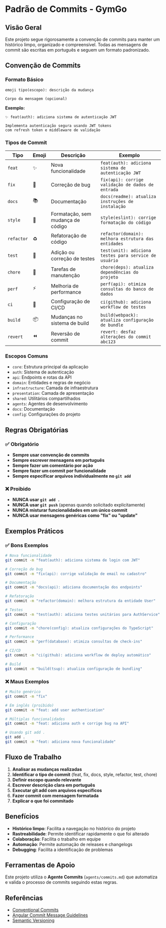 # Padrão de Commits - GymGo

## Visão Geral

Este projeto segue rigorosamente a convenção de commits para manter um histórico limpo, organizado e compreensível. Todas as mensagens de commit são escritas em português e seguem um formato padronizado.

## Convenção de Commits

### Formato Básico

```
emoji tipo(escopo): descrição da mudança

Corpo da mensagem (opcional)
```

**Exemplo:**

```
✨ feat(auth): adiciona sistema de autenticação JWT

Implementa autenticação segura usando JWT tokens
com refresh token e middleware de validação
```

### Tipos de Commit

| Tipo       | Emoji | Descrição                         | Exemplo                                               |
| ---------- | ----- | --------------------------------- | ----------------------------------------------------- |
| `feat`     | ✨    | Nova funcionalidade               | `feat(auth): adiciona sistema de autenticação JWT`    |
| `fix`      | 🐛    | Correção de bug                   | `fix(api): corrige validação de dados de entrada`     |
| `docs`     | 📚    | Documentação                      | `docs(readme): atualiza instruções de instalação`     |
| `style`    | 💄    | Formatação, sem mudança de código | `style(eslint): corrige formatação do código`         |
| `refactor` | ♻️    | Refatoração de código             | `refactor(domain): melhora estrutura das entidades`   |
| `test`     | 🧪    | Adição ou correção de testes      | `test(unit): adiciona testes para service de usuário` |
| `chore`    | 🔧    | Tarefas de manutenção             | `chore(deps): atualiza dependências do projeto`       |
| `perf`     | ⚡    | Melhoria de performance           | `perf(api): otimiza consultas do banco de dados`      |
| `ci`       | 👷    | Configuração de CI/CD             | `ci(github): adiciona workflow de testes`             |
| `build`    | 📦    | Mudanças no sistema de build      | `build(webpack): atualiza configuração de bundle`     |
| `revert`   | ⏪    | Reversão de commit                | `revert: desfaz alterações do commit abc123`          |

### Escopos Comuns

- `core`: Estrutura principal da aplicação
- `auth`: Sistema de autenticação
- `api`: Endpoints e rotas da API
- `domain`: Entidades e regras de negócio
- `infrastructure`: Camada de infraestrutura
- `presentation`: Camada de apresentação
- `shared`: Utilitários compartilhados
- `agents`: Agentes de desenvolvimento
- `docs`: Documentação
- `config`: Configurações do projeto

## Regras Obrigatórias

### ✅ Obrigatório

- **Sempre usar convenção de commits**
- **Sempre escrever mensagens em português**
- **Sempre fazer um comentário por ação**
- **Sempre fazer um commit por funcionalidade**
- **Sempre especificar arquivos individualmente no `git add`**

### ❌ Proibido

- **NUNCA usar `git add .`**
- **NUNCA usar `git push`** (apenas quando solicitado explicitamente)
- **NUNCA misturar funcionalidades em um único commit**
- **NUNCA usar mensagens genéricas como "fix" ou "update"**

## Exemplos Práticos

### ✅ Bons Exemplos

```bash
# Nova funcionalidade
git commit -m "feat(auth): adiciona sistema de login com JWT"

# Correção de bug
git commit -m "fix(api): corrige validação de email no cadastro"

# Documentação
git commit -m "docs(api): adiciona documentação dos endpoints"

# Refatoração
git commit -m "refactor(domain): melhora estrutura da entidade User"

# Testes
git commit -m "test(auth): adiciona testes unitários para AuthService"

# Configuração
git commit -m "chore(config): atualiza configurações do TypeScript"

# Performance
git commit -m "perf(database): otimiza consultas de check-ins"

# CI/CD
git commit -m "ci(github): adiciona workflow de deploy automático"

# Build
git commit -m "build(tsup): atualiza configuração de bundling"
```

### ❌ Maus Exemplos

```bash
# Muito genérico
git commit -m "fix"

# Em inglês (proibido)
git commit -m "feat: add user authentication"

# Múltiplas funcionalidades
git commit -m "feat: adiciona auth e corrige bug na API"

# Usando git add .
git add .
git commit -m "feat: adiciona nova funcionalidade"
```

## Fluxo de Trabalho

1. **Analisar as mudanças realizadas**
2. **Identificar o tipo de commit** (feat, fix, docs, style, refactor, test, chore)
3. **Definir escopo quando relevante**
4. **Escrever descrição clara em português**
5. **Executar git add com arquivos específicos**
6. **Fazer commit com mensagem formatada**
7. **Explicar o que foi commitado**

## Benefícios

- **Histórico limpo**: Facilita a navegação no histórico do projeto
- **Rastreabilidade**: Permite identificar rapidamente o que foi alterado
- **Colaboração**: Facilita o trabalho em equipe
- **Automação**: Permite automação de releases e changelogs
- **Debugging**: Facilita a identificação de problemas

## Ferramentas de Apoio

Este projeto utiliza o **Agente Commits** (`agents/commits.md`) que automatiza e valida o processo de commits seguindo estas regras.

## Referências

- [Conventional Commits](https://www.conventionalcommits.org/)
- [Angular Commit Message Guidelines](https://github.com/angular/angular/blob/main/CONTRIBUTING.md#commit)
- [Semantic Versioning](https://semver.org/)
